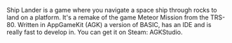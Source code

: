 Ship Lander is a game where you navigate a space ship through rocks to land on a platform. 
It's a remake of the game Meteor Mission from the TRS-80.
Written in AppGameKit (AGK) a version of BASIC, has an IDE and is really fast to develop in. You can get it on Steam: AGKStudio.
